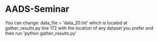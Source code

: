 # AADS-Seminar

You can change: data_file = 'data_20.txt' 
which is located at gather_results.py line 172 
with the location of any dataset you prefer and then run 'python gather_results.py'

